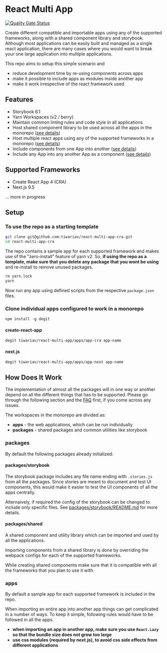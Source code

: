 # React Multi App

[![Quality Gate Status](https://sonarcloud.io/api/project_badges/measure?project=tiwariav_react-multi-app&metric=alert_status)](https://sonarcloud.io/dashboard?id=tiwariav_react-multi-app)

Create different compatible and importable apps using any of the supported frameworks, along with a shared component library and storybook.  
Although most applications can be easily built and managed as a single react application, there are many cases where you would want to break your one large application into multiple applications.  

This repo aims to setup this simple scenario and

- reduce development time by re-using components across apps
- make it possible to include apps as modules inside another app
- make it work irrespective of the react framework used

## Features

- Storybook 6.1
- Yarn Workspaces (v2 / berry)
- Maintain common linting rules and code style in all applications
- Host shared component library to be used across all the apps in the monorepo ([see details](#how-does-it-work))
- Host multiple react apps using any of the supported frameworks in a monorepo ([see details](#how-does-it-work))
- Include components from one App into another ([see details](#how-does-it-work))
- Include any App into any another App as a component ([see details](#how-does-it-work))

## Supported Frameworks

- Create React App 4 (CRA)
- Next.js 9.5

... more in progress

## Setup

### To use the repo as a starting template

```bash
git clone git@github.com:tiwariav/react-multi-app-cra.git
cd react-multi-app-cra
```

The repo contains a sample app for each supported framework and makes use of the "zero-install" feature of yarn v2. So, **if using the repo as a template, make sure that you delete any package that you wont be using** and re-install to remove unused packages.

```bash
rm yarn.lock
yarn
```

Now run any app using defined scripts from the respective `package.json` files.

### Clone individual apps configured to work in a monorepo

`npm install -g degit`

#### create-react-app

`degit tiwariav/react-multi-app/apps/app-cra app-name`

#### next.js

`degit tiwariav/react-multi-app/apps/app-next app-name`

## How Does It Work

The implementation of almost all the packages will in one way or another depend on all the different things that has to be supported.
Please go through the following section and the [FAQ](#faq) first, if you come across any issues.

The workspaces in the monorepo are divided as:

- **apps** - the web applications, which can be run individually
- **packages** - shared packages and common utilities like storybook

### packages

By default the following packages already initialized:

#### packages/storybook

The storybook package includes any file name ending with `.stories.js` from all the packages. Since stories are meant to document and test UI components, this would make it easier to test the UI components of all the apps centrally.

Alternaively, if required the config of the storybook can be changed to include only specific files. See [packages/storybook/README.md](https://github.com/tiwariav/react-multi-app/blob/main/packages/storybook/README.md) for more details.

#### packages/shared

A shared component and utility library which can be imported and used by all the applications.

Importing components from a shared library is done by overriding the webpack configs for each of the supported frameworks.

While creating shared components make sure that it is compatible with all the frameworks that you plan to use it with.

### apps

By default a sample app for each supported framework is included in the repo.

When importing an entire app into another app things can get complicated in a number of ways. To keep it simple, following rules would have to be followed in all the apps.

- **when importing an app in another app, make sure you use `React.Lazy` so that the bundle size
does not grow too large**
- **use css modules (required by next.js), to avoid css side effects from different applications**
